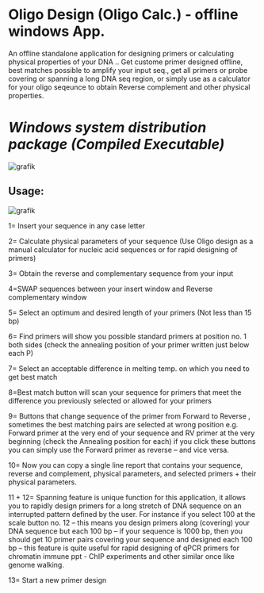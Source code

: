 # Oligo Design (Oligo Calc.) - offline windows App.

An offline standalone application for designing primers or calculating physical properties of your DNA .. Get custome primer designed offline, best matches possible to amplify your input seq., get all primers or probe covering or spanning a long DNA seq region,  or simply use as a calculator for your oligo seqeunce to obtain Reverse complement and other physical properties.

# *Windows system distribution package (Compiled Executable)*

![grafik](https://user-images.githubusercontent.com/87826698/153767152-89475b83-2137-45c2-b7d0-2ecfb668b1ff.png)


## Usage:

![grafik](https://user-images.githubusercontent.com/87826698/153767249-2657dbeb-a97e-4a06-8c73-5d7e53b2ecf5.png)


1= Insert your sequence in any case letter

2= Calculate physical parameters of your sequence (Use Oligo design as a manual calculator for nucleic acid sequences or for rapid designing of primers)

3= Obtain the reverse and complementary sequence from your input

4=SWAP sequences between your insert window and Reverse complementary window

5= Select an optimum and desired length of your primers (Not less than 15 bp)

6= Find primers will show you possible standard primers at position no. 1 both sides (check the annealing position of your primer written just below each P)

7= Select an acceptable difference in melting temp. on which you need to get best match

8=Best match button will scan your sequence for primers that meet the difference you previously selected or allowed for your primers

9= Buttons that change sequence of the primer from Forward to Reverse , sometimes the best matching pairs are selected at wrong position e.g. Forward
primer at the very end of your sequence and RV primer at the very beginning (check the Annealing position for each) if you click these buttons you can simply
use the Forward primer as reverse – and vice versa.

10= Now you can copy a single line report that contains your sequence, reverse and complement, physical parameters, and selected primers + their physical
parameters.

11 + 12= Spanning feature is unique function for this application, it allows you to rapidly design primers for a long stretch of DNA sequence on an interrupted
pattern defined by the user. For instance if you select 100 at the scale button no. 12 – this means you design primers along (covering) your DNA sequence but each 100 bp – if your sequence is 1000 bp, then you should get 10 primer pairs covering your sequence and designed each 100 bp – this feature is quite useful for rapid designing of
qPCR primers for chromatin immune ppt - ChIP experiments and other similar once like genome walking.

13= Start a new primer design

